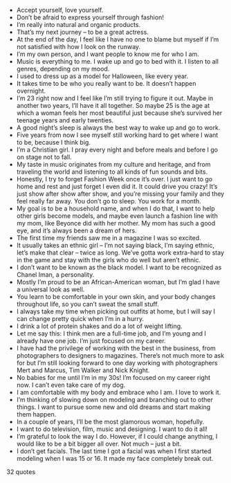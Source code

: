  - Accept yourself, love yourself.
 - Don’t be afraid to express yourself through fashion!
 - I’m really into natural and organic products.
 - That’s my next journey – to be a great actress.
 - At the end of the day, I feel like I have no one to blame but myself if I’m not satisfied with how I look on the runway.
 - I’m my own person, and I want people to know me for who I am.
 - Music is everything to me. I wake up and go to bed with it. I listen to all genres, depending on my mood.
 - I used to dress up as a model for Halloween, like every year.
 - It takes time to be who you really want to be. It doesn’t happen overnight.
 - I’m 23 right now and I feel like I’m still trying to figure it out. Maybe in another two years, I’ll have it all together. So maybe 25 is the age at which a woman feels her most beautiful just because she’s survived her teenage years and early twenties.
 - A good night’s sleep is always the best way to wake up and go to work.
 - Five years from now I see myself still working hard to get where I want to be, because I think big.
 - I’m a Christian girl. I pray every night and before meals and before I go on stage not to fall.
 - My taste in music originates from my culture and heritage, and from traveling the world and listening to all kinds of fun sounds and bits.
 - Honestly, I try to forget Fashion Week once it’s over. I just want to go home and rest and just forget I even did it. It could drive you crazy! It’s just show after show after show, and you’re missing your family and they feel really far away. You don’t go to sleep. You work for a month.
 - My goal is to be a household name, and when I do that, I want to help other girls become models, and maybe even launch a fashion line with my mom, like Beyonce did with her mother. My mom has such a good eye, and it’s always been a dream of hers.
 - The first time my friends saw me in a magazine I was so excited.
 - It usually takes an ethnic girl – I’m not saying black, I’m saying ethnic, let’s make that clear – twice as long. We’ve gotta work extra-hard to stay in the game and stay with the girls who do well but aren’t ethnic.
 - I don’t want to be known as the black model. I want to be recognized as Chanel Iman, a personality.
 - Mostly I’m proud to be an African-American woman, but I’m glad I have a universal look as well.
 - You learn to be comfortable in your own skin, and your body changes throughout life, so you can’t sweat the small stuff.
 - I always take my time when picking out outfits at home, but I will say I can change pretty quick when I’m in a hurry.
 - I drink a lot of protein shakes and do a lot of weight lifting.
 - Let me say this: I think men are a full-time job, and I’m young and I already have one job. I’m just focused on my career.
 - I have had the privilege of working with the best in the business, from photographers to designers to magazines. There’s not much more to ask for but I’m still looking forward to one day working with photographers Mert and Marcus, Tim Walker and Nick Knight.
 - No babies for me until I’m in my 30s! I’m focused on my career right now. I can’t even take care of my dog.
 - I am comfortable with my body and embrace who I am. I love to work it.
 - I’m thinking of slowing down on modeling and branching out to other things. I want to pursue some new and old dreams and start making them happen.
 - In a couple of years, I’ll be the most glamorous woman, hopefully.
 - I want to do television, film, music and designing. I want to do it all!
 - I’m grateful to look the way I do. However, if I could change anything, I would like to be a bit bigger all over. Not much – just a bit.
 - I don’t get facials. The last time I got a facial was when I first started modeling when I was 15 or 16. It made my face completely break out.

32 quotes